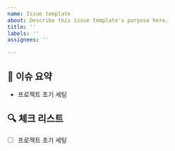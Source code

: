 ```yaml
---
name: Issue template
about: Describe this issue template's purpose here.
title: ''
labels: ''
assignees: ''

---
```


## 🍏 이슈 요약
<!-- 이유에 대해 설명해주세요. -->
- 프로젝트 초기 세팅

## 🔍 체크 리스트
<!-- 해야 할 일을 적어주세요. -->
- [ ] 프로젝트 초기 세팅
